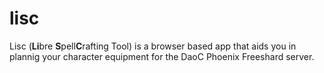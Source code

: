 # lisc
Lisc (**Li**bre **S**pell**C**rafting Tool) is a browser based app that aids you in plannig your character equipment for the DaoC Phoenix Freeshard server.
